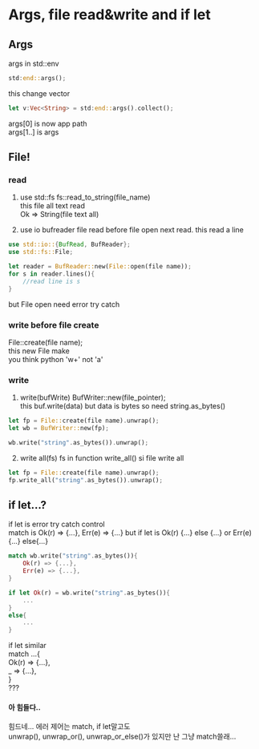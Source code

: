 # Args, file read&write and if let
## Args
args in std::env
```rust
std:end::args();
```

this change vector
```rust
let v:Vec<String> = std:end::args().collect();
```
args[0] is now app path  
args[1..] is args

## File!
### read
1. use std::fs
fs::read_to_string(file_name)  
this file all text read  
Ok => String(file text all)

2. use io bufreader
file read before file open next read. this read a line  
```rust
use std::io::{BufRead, BufReader};
use std::fs::File;

let reader = BufReader::new(File::open(file name));
for s in reader.lines(){
	//read line is s
}
```
but File open need error try catch

### write before file create
File::create(file name);  
this new File make  
you think python 'w+' not 'a'  

### write
1. write(bufWrite)
BufWriter::new(file_pointer);  
this buf.write(data) but data is bytes so need string.as_bytes()
```rust
let fp = File::create(file name).unwrap();
let wb = BufWriter::new(fp);

wb.write("string".as_bytes()).unwrap();
```
2. write all(fs)
fs in function write_all() si file write all
```rust
let fp = File::create(file name).unwrap();
fp.write_all("string".as_bytes()).unwrap();
```

## if let...?
if let is error try catch control  
match is Ok(r) => {...}, Err(e) => {...} but if let is Ok(r) {...} else {...} or Err(e){...} else{...}
```rust
match wb.write("string".as_bytes()){
	Ok(r) => {...},
	Err(e) => {...},
}

if let Ok(r) = wb.write("string".as_bytes()){
	...
}
else{
	...
}
```
if let similar  
match ...{  
	Ok(r)	=> {...},  
	_			=> {...},  
}  
???

#### 아 힘들다..
힘드네...
에러 제어는 match, if let말고도  
unwrap(), unwrap_or(), unwrap_or_else()가 있지만 난 그냥 match쓸래...